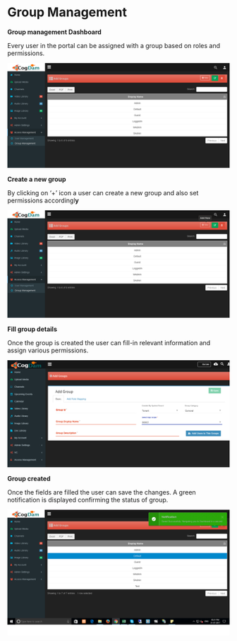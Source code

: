 # Group Management

**Group management Dashboard**

Every user in the portal can be assigned with a group based on roles and permissions.

![](../../.gitbook/assets/image%20%28100%29.png)

**Create a new group**

By clicking on ‘+’ icon a user can create a new group and also set permissions accordingl**y**

![](../../.gitbook/assets/image%20%28159%29.png)

**Fill group details**

Once the group is created the user can fill-in relevant information and assign various permissions.

![](../../.gitbook/assets/image%20%2815%29.png)

**Group created**

Once the fields are filled the user can save the changes. A green notification is displayed confirming the status of group.

![](../../.gitbook/assets/image%20%28163%29.png)

